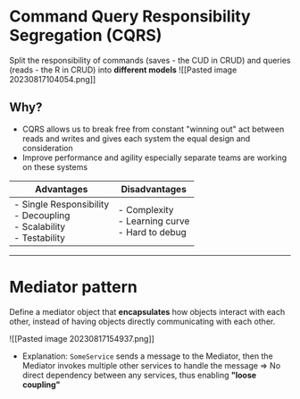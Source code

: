 # Command Query Responsibility Segregation (CQRS)
Split the responsibility of commands (saves - the CUD in CRUD) and queries (reads - the R in CRUD) into **different models**
![[Pasted image 20230817104054.png]]

## Why?
- CQRS allows us to break free from constant  "winning out" act between reads and writes and gives each system the equal design and consideration
- Improve performance and agility especially separate teams are working on these systems

| Advantages                                                                         | Disadvantages                                             |
| ---------------------------------------------------------------------------------- | --------------------------------------------------------- |
| - Single Responsibility </br> - Decoupling </br> - Scalability </br> - Testability | - Complexity </br> - Learning curve </br> - Hard to debug |

---
# Mediator pattern

Define a mediator object that **encapsulates** how objects interact with each other, instead of having objects directly communicating with each other.

![[Pasted image 20230817154937.png]]

- Explanation: `SomeService` sends a message to the Mediator, then the Mediator invokes multiple other services to handle the message => No direct dependency between any services, thus enabling **"loose coupling"**
 